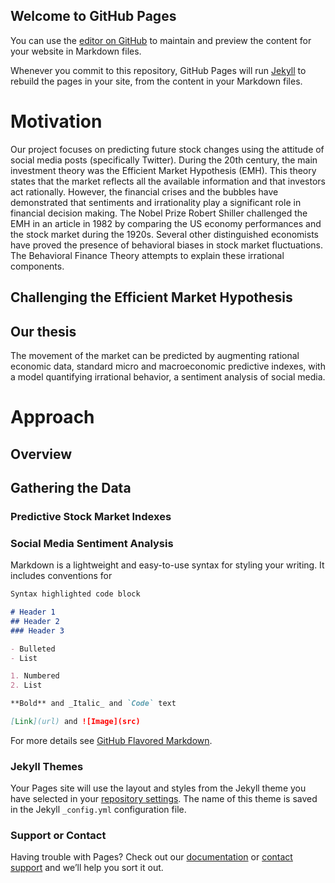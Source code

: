 ## Welcome to GitHub Pages

You can use the [editor on GitHub](https://github.com/patelrohan008/cx4240-stock-prediction/edit/master/README.md) to maintain and preview the content for your website in Markdown files.

Whenever you commit to this repository, GitHub Pages will run [Jekyll](https://jekyllrb.com/) to rebuild the pages in your site, from the content in your Markdown files.

# Motivation
Our project focuses on predicting future stock changes using the attitude of social media posts (specifically Twitter). During the 20th century, the main investment theory was the Efficient Market Hypothesis (EMH). This theory states that the market reflects all the available information and that investors act rationally. However, the financial crises and the bubbles have demonstrated that sentiments and irrationality play a significant role in financial decision making. The Nobel Prize Robert Shiller challenged the EMH in an article in 1982 by comparing the US economy performances and the stock market during the 1920s. Several other distinguished economists have proved the presence of behavioral biases in stock market fluctuations. The Behavioral Finance Theory attempts to explain these irrational components.

## Challenging the Efficient Market Hypothesis





## Our thesis
The movement of the market can be predicted by augmenting rational economic data, standard micro and macroeconomic predictive indexes, with a model quantifying irrational behavior, a sentiment analysis of social media.


# Approach

## Overview

## Gathering the Data

### Predictive Stock Market Indexes

### Social Media Sentiment Analysis

Markdown is a lightweight and easy-to-use syntax for styling your writing. It includes conventions for

```markdown
Syntax highlighted code block

# Header 1
## Header 2
### Header 3

- Bulleted
- List

1. Numbered
2. List

**Bold** and _Italic_ and `Code` text

[Link](url) and ![Image](src)
```

For more details see [GitHub Flavored Markdown](https://guides.github.com/features/mastering-markdown/).

### Jekyll Themes

Your Pages site will use the layout and styles from the Jekyll theme you have selected in your [repository settings](https://github.com/patelrohan008/cx4240-stock-prediction/settings). The name of this theme is saved in the Jekyll `_config.yml` configuration file.

### Support or Contact

Having trouble with Pages? Check out our [documentation](https://help.github.com/categories/github-pages-basics/) or [contact support](https://github.com/contact) and we’ll help you sort it out.
